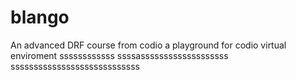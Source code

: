 # blango
An advanced DRF course from codio a playground for codio virtual enviroment
ssssssssssss
ssssasssssssssssssssssss
ssssssssssssssssssssssssssss